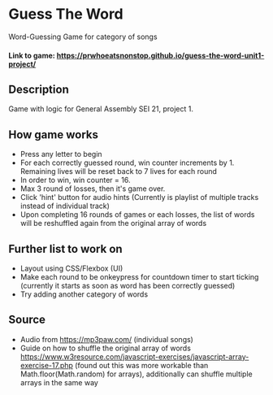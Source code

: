 # Guess The Word

Word-Guessing Game for category of songs

#### Link to game: https://prwhoeatsnonstop.github.io/guess-the-word-unit1-project/

## Description

Game with logic for General Assembly SEI 21, project 1.

## How game works

- Press any letter to begin
- For each correctly guessed round, win counter increments by 1. Remaining lives will be reset back to 7 lives for each round
- In order to win, win counter = 16.
- Max 3 round of losses, then it's game over.
- Click 'hint' button for audio hints (Currently is playlist of multiple tracks instead of individual track)
- Upon completing 16 rounds of games or each losses, the list of words will be reshuffled again from the original array of words

## Further list to work on

- Layout using CSS/Flexbox (UI)
- Make each round to be onkeypress for countdown timer to start ticking (currently it starts as soon as word has been correctly guessed)
- Try adding another category of words

## Source

- Audio from https://mp3paw.com/ (individual songs)
- Guide on how to shuffle the original array of words https://www.w3resource.com/javascript-exercises/javascript-array-exercise-17.php (found out this was more workable than Math.floor(Math.random) for arrays), additionally can shuffle multiple arrays in the same way
